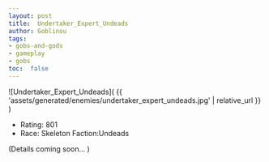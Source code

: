 ```yaml
---
layout: post
title:  Undertaker_Expert_Undeads
author: Goblinou
tags:
- gobs-and-gods
- gameplay
- gobs
toc:  false
---
```


![Undertaker_Expert_Undeads]( {{ 'assets/generated/enemies/undertaker_expert_undeads.jpg' | relative_url }} )
- Rating: 801
- Race: Skeleton  Faction:Undeads

(Details coming soon... )